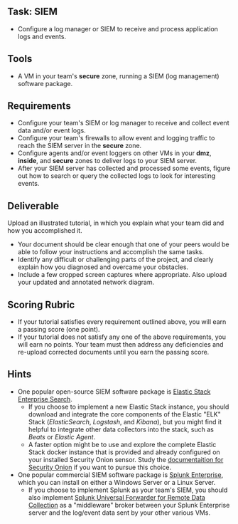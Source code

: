 ## Task: SIEM
- Configure a log manager or SIEM to receive and process application logs and events.

## Tools
- A VM in your team's **secure** zone, running a SIEM (log management) software package.

## Requirements
- Configure your team's SIEM or log manager to receive and collect event data and/or event logs.
- Configure your team's firewalls to allow event and logging traffic to reach the SIEM server in the **secure** zone.
- Configure agents and/or event loggers on other VMs in your **dmz**, **inside**, and **secure** zones
to deliver logs to your SIEM server.
- After your SIEM server has collected and processed some events,
figure out how to search or query the collected logs to look for interesting events.

## Deliverable
Upload an illustrated tutorial, in which you explain what your team did and how you accomplished it.
- Your document should be clear enough that one of your peers would be able to follow your instructions and accomplish the same tasks.
- Identify any difficult or challenging parts of the project, and clearly explain how you diagnosed and overcame your obstacles.
- Include a few cropped screen captures where appropriate. Also upload your updated and annotated network diagram.

## Scoring Rubric
- If your tutorial satisfies every requirement outlined above, you will earn a passing score (one point).
- If your tutorial does not satisfy any one of the above requirements, you will earn no points. Your team must then address any deficiencies and re-upload corrected documents until you earn the passing score.

## Hints
- One popular open-source SIEM software package is <a href="https://www.elastic.co/downloads/" target="_blank" ref="noopener">Elastic Stack Enterprise Search</a>.
  - If you choose to implement a new Elastic Stack instance,
you should download and integrate the core components of the Elastic "ELK" Stack (*ElasticSearch*, *Logstash*, and *Kibana*),
but you might find it helpful to integrate other data collectors into the stack, such as *Beats* or *Elastic Agent*.
  - A faster option might be to use and explore
the complete Elastic Stack docker instance that is provided and already configured
on your installed Security Onion sensor.
Study the <a href="https://docs.securityonion.net/" target="_blank" ref="noopener">documentaition for Security Onion</a> if you want to pursue this choice.
- One popular commercial SIEM software package is <a href="https://www.splunk.com/en_us/products/splunk-enterprise.html" target="_blank" ref="noopener">Splunk Enterprise</a>,
which you can install on either a Windows Server or a Linux Server.
  - If you choose to implement Splunk as your team's SIEM,
you should also implement <a href="https://www.splunk.com/en_us/download/universal-forwarder.html" target="_blank" ref="noopener">Splunk Universal Forwarder for Remote Data Collection</a>
as a "middleware" broker between your Splunk Enterprise server and the log/event data sent by your other various VMs.

